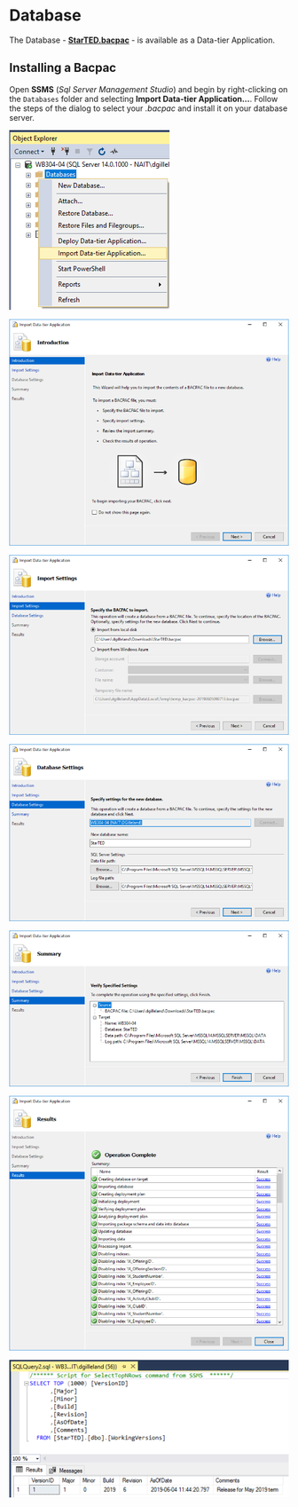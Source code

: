# Database

The Database - [**StarTED.bacpac**](./StarTED.bacpac) - is available as a Data-tier Application.

## Installing a Bacpac

Open **SSMS** (*Sql Server Management Studio*) and begin by right-clicking on the `Databases` folder and selecting **Import Data-tier Application...**. Follow the steps of the dialog to select your *.bacpac* and install it on your database server.

![Step 1](./01-right-click.png)

![Step 2](./02-import.png)

![Step 3](./03-import-bacpac.png)

![Step 4](./04-import-settings.png)

![Step 5](./05-import-summary.png)

![Step 6](./06-import-results.png)

![Step 7](./07-import-check-version.png)

